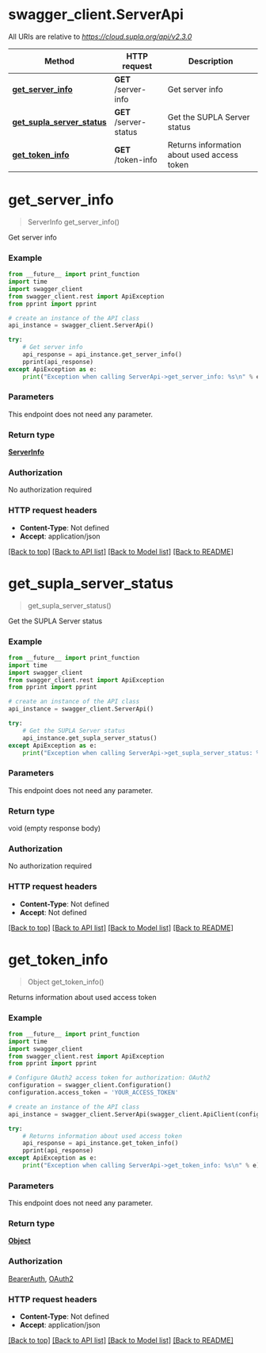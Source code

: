 # swagger_client.ServerApi

All URIs are relative to *https://cloud.supla.org/api/v2.3.0*

Method | HTTP request | Description
------------- | ------------- | -------------
[**get_server_info**](ServerApi.md#get_server_info) | **GET** /server-info | Get server info
[**get_supla_server_status**](ServerApi.md#get_supla_server_status) | **GET** /server-status | Get the SUPLA Server status
[**get_token_info**](ServerApi.md#get_token_info) | **GET** /token-info | Returns information about used access token

# **get_server_info**
> ServerInfo get_server_info()

Get server info

### Example
```python
from __future__ import print_function
import time
import swagger_client
from swagger_client.rest import ApiException
from pprint import pprint

# create an instance of the API class
api_instance = swagger_client.ServerApi()

try:
    # Get server info
    api_response = api_instance.get_server_info()
    pprint(api_response)
except ApiException as e:
    print("Exception when calling ServerApi->get_server_info: %s\n" % e)
```

### Parameters
This endpoint does not need any parameter.

### Return type

[**ServerInfo**](ServerInfo.md)

### Authorization

No authorization required

### HTTP request headers

 - **Content-Type**: Not defined
 - **Accept**: application/json

[[Back to top]](#) [[Back to API list]](../README.md#documentation-for-api-endpoints) [[Back to Model list]](../README.md#documentation-for-models) [[Back to README]](../README.md)

# **get_supla_server_status**
> get_supla_server_status()

Get the SUPLA Server status

### Example
```python
from __future__ import print_function
import time
import swagger_client
from swagger_client.rest import ApiException
from pprint import pprint

# create an instance of the API class
api_instance = swagger_client.ServerApi()

try:
    # Get the SUPLA Server status
    api_instance.get_supla_server_status()
except ApiException as e:
    print("Exception when calling ServerApi->get_supla_server_status: %s\n" % e)
```

### Parameters
This endpoint does not need any parameter.

### Return type

void (empty response body)

### Authorization

No authorization required

### HTTP request headers

 - **Content-Type**: Not defined
 - **Accept**: Not defined

[[Back to top]](#) [[Back to API list]](../README.md#documentation-for-api-endpoints) [[Back to Model list]](../README.md#documentation-for-models) [[Back to README]](../README.md)

# **get_token_info**
> Object get_token_info()

Returns information about used access token

### Example
```python
from __future__ import print_function
import time
import swagger_client
from swagger_client.rest import ApiException
from pprint import pprint

# Configure OAuth2 access token for authorization: OAuth2
configuration = swagger_client.Configuration()
configuration.access_token = 'YOUR_ACCESS_TOKEN'

# create an instance of the API class
api_instance = swagger_client.ServerApi(swagger_client.ApiClient(configuration))

try:
    # Returns information about used access token
    api_response = api_instance.get_token_info()
    pprint(api_response)
except ApiException as e:
    print("Exception when calling ServerApi->get_token_info: %s\n" % e)
```

### Parameters
This endpoint does not need any parameter.

### Return type

[**Object**](Object.md)

### Authorization

[BearerAuth](../README.md#BearerAuth), [OAuth2](../README.md#OAuth2)

### HTTP request headers

 - **Content-Type**: Not defined
 - **Accept**: application/json

[[Back to top]](#) [[Back to API list]](../README.md#documentation-for-api-endpoints) [[Back to Model list]](../README.md#documentation-for-models) [[Back to README]](../README.md)


